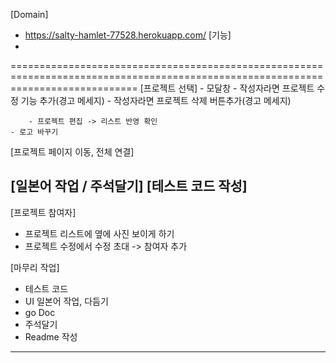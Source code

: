[Domain] 
   - https://salty-hamlet-77528.herokuapp.com/
[기능]
   - 
==================================================================================================================================
[프로젝트 선택]
	- 모달창
		- 작성자라면 프로젝트 수정 기능 추가(경고 메세지)
		- 작성자라면 프로젝트 삭제 버튼추가(경고 메세지)
		
    	- 프로젝트 편집 -> 리스트 반영 확인
	- 로고 바꾸기
[프로젝트 페이지 이동, 전체 연결]

[일본어 작업 / 주석달기]
[테스트 코드 작성]
-------------------------------------------------------------------------------------------------------------------------
[프로젝트 참여자]
- 프로젝트 리스트에 옆에 사진 보이게 하기 
- 프로젝트 수정에서 수정 초대 -> 참여자 추가

[마무리 작업]
- 테스트 코드
- UI 일본어 작업, 다듬기
- go Doc
- 주석달기
- Readme 작성
----------------------------------------------------------------------------------------------------------------------------------